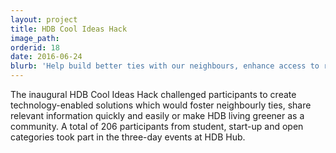 ```yaml
---
layout: project
title: HDB Cool Ideas Hack 
image_path: 
orderid: 18
date: 2016-06-24
blurb: 'Help build better ties with our neighbours, enhance access to relevant and useful information, and make our homes and living environment more sustainable.'
---
```

The inaugural HDB Cool Ideas Hack challenged participants to create technology-enabled solutions which would foster neighbourly ties, share relevant information quickly and easily or make HDB living greener as a community. A total of 206 participants from student, start-up and open categories took part in the three-day events at HDB Hub.
<!--more-->


